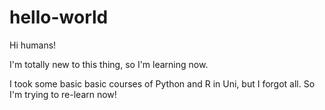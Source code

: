 # hello-world

Hi humans!

I'm totally new to this thing, so I'm learning now.

I took some basic basic courses of Python and R in Uni, but I forgot all.
So I'm trying to re-learn now!
